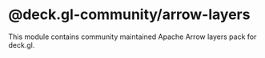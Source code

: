 # @deck.gl-community/arrow-layers

This module contains community maintained Apache Arrow layers pack for deck.gl.
